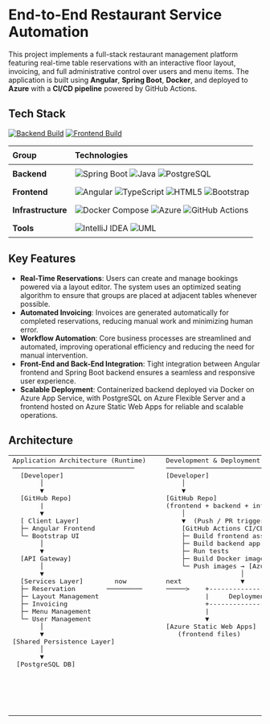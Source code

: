 # End-to-End Restaurant Service Automation

This project implements a full-stack restaurant management platform featuring real-time table reservations with an
interactive floor layout, invoicing, and full administrative control over users and menu items. The application is built
using **Angular**, **Spring Boot**, **Docker**, and deployed to **Azure** with a **CI/CD pipeline** powered by GitHub
Actions.

## Tech Stack

[![Backend Build](https://img.shields.io/github/actions/workflow/status/amertu/restaurant-service-system/master_restaurant-backend.yml?branch=master&label=backend-build&logo=github)](https://github.com/amertu/restaurant-service-system/actions/workflows/master_restaurant-backend.yml)
[![Frontend Build](https://img.shields.io/github/actions/workflow/status/amertu/restaurant-service-system/azure-static-web-apps-jolly-coast-0df939010.yml?branch=master&label=frontend-build&logo=github)](https://github.com/amertu/restaurant-service-system/actions/workflows/azure-static-web-apps-jolly-coast-0df939010.yml)
<table style="width:100%; border-collapse: collapse;">
  <thead>
    <tr>
      <th style="text-align:left; padding: 8px;">Group</th>
      <th style="text-align:left; padding: 8px;">Technologies</th>
    </tr>
  </thead>
  <tbody>
    <tr>
      <td style="padding: 8px;"><strong>Backend</strong></td>
      <td style="padding: 8px;">
        <img src="https://img.shields.io/badge/Spring%20Boot-3.4.5-brightgreen?style=plastic&logo=spring&logoColor=white" alt="Spring Boot" />
        <img src="https://img.shields.io/badge/Java-21-red?style=plastic&logo=openjdk&logoColor=white" alt="Java" />
        <img src="https://img.shields.io/badge/PostgreSQL-15.2-blue?style=plastic&logo=postgresql&logoColor=white" alt="PostgreSQL" />
      </td>
    </tr>
    <tr>
      <td style="padding: 8px;"><strong>Frontend</strong></td>
      <td style="padding: 8px;">
        <img src="https://img.shields.io/badge/Angular-19.0.0-d33af0?style=plastic&logo=angular&logoColor=white" alt="Angular" />
        <img src="https://img.shields.io/badge/TypeScript-5.4.5-09476B?style=plastic&logo=typescript&logoColor=white" alt="TypeScript" />
        <img src="https://img.shields.io/badge/HTML-5-orange?style=plastic&logo=html5&logoColor=white" alt="HTML5" />
        <img src="https://img.shields.io/badge/Bootstrap-5.3.6-7952B3?style=plastic&logo=bootstrap&logoColor=white" alt="Bootstrap" />
      </td>
    </tr>
    <tr>
      <td style="padding: 8px;"><strong>Infrastructure</strong></td>
      <td style="padding: 8px;">
        <img src="https://img.shields.io/badge/Docker-28.0.4-blue?logo=docker&logoColor=white" alt="Docker Compose" />
        <img src="https://img.shields.io/badge/Cloud-Azure-0078D4?logo=microsoftazure&logoColor=white" alt="Azure" />
        <img src="https://img.shields.io/badge/CI%2FCD-GitHub%20Actions-2088FF?logo=githubactions&logoColor=white" alt="GitHub Actions" />
      </td>
    </tr>
    <tr>
      <td style="padding: 8px;"><strong>Tools</strong></td>
      <td style="padding: 8px;">
        <img src="https://img.shields.io/badge/IntelliJ_IDEA-2E2E2E?style=plastic&logo=intellijidea&logoColor=white" alt="IntelliJ IDEA" />
        <img src="https://img.shields.io/badge/UML-FABD14?style=plastic&logo=uml&logoColor=white" alt="UML" />
      </td>
    </tr>
  </tbody>
</table>

## Key Features

- **Real-Time Reservations**: Users can create and manage bookings powered via a layout editor. The system uses an
  optimized seating algorithm to ensure that groups are placed at adjacent tables whenever possible.
- **Automated Invoicing**: Invoices are generated automatically for completed reservations, reducing manual work and
  minimizing human error.
- **Workflow Automation**: Core business processes are streamlined and automated, improving operational efficiency and
  reducing the need for manual intervention.
- **Front-End and Back-End Integration**: Tight integration between Angular frontend and Spring Boot backend ensures a
  seamless and responsive user experience.
- **Scalable Deployment**: Containerized backend deployed via Docker on Azure App Service, with PostgreSQL on Azure
  Flexible Server and a frontend hosted on Azure Static Web Apps for reliable and scalable operations.

## Architecture

<table>
    <tr>
        <td valign="top">
<pre style="margin: 0;">
Application Architecture (Runtime)
───────────────────────────────
  [Developer]
       │
       ▼
  [GitHub Repo]
       |
       ▼
  [ Client Layer]
  ├─ Angular Frontend
  └─ Bootstrap UI
       │
       ▼
  [API Gateway]
       │
       ▼
  [Services Layer]        now        
  ├─ Reservation        ─────────
  ├─ Layout Management 
  ├─ Invoicing
  ├─ Menu Management
  └─ User Management
       │
       ▼
[Shared Persistence Layer]
       │
       ▼
 [PostgreSQL DB]
</pre>
        </td>
        <td valign="top">
<pre style="margin: 0;">
Development & Deployment Pipeline
────────────────────────────────────────
[Developer]
    │
    ▼
[GitHub Repo]
(frontend + backend + infra + migrations)
    │
    ▼  (Push / PR triggers)
    [GitHub Actions CI/CD]
    ├─ Build frontend assets
    ├─ Build backend app
    ├─ Run tests
    ├─ Build Docker images
    └─ Push images → [Azure Container Registry]
                   │
next               ▼
─────>    +------------------------+
          |     Deployment         |
          +------------------------+
          |                        |
          ▼                        ▼
[Azure Static Web Apps]      [Azure App Service]
   (frontend files)          (backend container)
                                   │
                                   ▼
                            [Config: Env Vars]
                                   │
                                   ▼
                            [Azure PostgreSQL DB]
                          (Managed, secure connection)
                                   │
                                   ▼
                           [Azure Blob Storage]
</pre>
        </td>
    </tr>
</table>